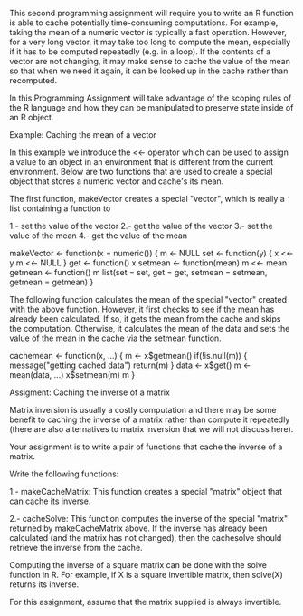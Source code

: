 This second programming assignment will require you to write an R function is able to cache potentially time-consuming computations. 
For example, taking the mean of a numeric vector is typically a fast operation. 
However, for a very long vector, it may take too long to compute the mean, especially if it has to be computed repeatedly 
(e.g. in a loop). 
If the contents of a vector are not changing, it may make sense to cache the value of the mean so that when we need it again, 
it can be looked up in the cache rather than recomputed. 

In this Programming Assignment will take advantage of the scoping rules of the R language and how they can be manipulated 
to preserve state inside of an R object.

Example: Caching the mean of a vector

In this example we introduce the <<- operator which can be used to assign a value to an object in an environment that is different from the 
current environment. Below are two functions that are used to create a special object that stores a numeric vector and cache's its mean.

The first function, makeVector creates a special "vector", which is really a list containing a function to

1.- set the value of the vector
2.- get the value of the vector
3.- set the value of the mean
4.- get the value of the mean

makeVector <- function(x = numeric()) {
    m <- NULL
    set <- function(y) {
        x <<- y
        m <<- NULL
    }
    get <- function() x
    setmean <- function(mean) m <<- mean
    getmean <- function() m
    list(set = set, get = get,
         setmean = setmean,
         getmean = getmean)
}

The following function calculates the mean of the special "vector" created with the above function. 
However, it first checks to see if the mean has already been calculated. 
If so, it gets the mean from the cache and skips the computation. 
Otherwise, it calculates the mean of the data and sets the value of the mean in the cache via the setmean function.

cachemean <- function(x, ...) 
{
    m <- x$getmean()
    if(!is.null(m)) {
        message("getting cached data")
        return(m)
    }
    data <- x$get()
    m <- mean(data, ...)
    x$setmean(m)
    m
}

Assigment: Caching the inverse of a matrix

Matrix inversion is usually a costly computation and there may be some benefit to caching the inverse of a matrix rather than compute it 
repeatedly (there are also alternatives to matrix inversion that we will not discuss here). 

Your assignment is to write a pair of functions that cache the inverse of a matrix.

Write the following functions:

1.-    makeCacheMatrix: This function creates a special "matrix" object that can cache its inverse.

2.-    cacheSolve: This function computes the inverse of the special "matrix" returned by makeCacheMatrix above. 
	If the inverse has already been calculated (and the matrix has not changed), then the cachesolve should retrieve the inverse from the cache.

Computing the inverse of a square matrix can be done with the solve function in R. 
For example, if X is a square invertible matrix, then solve(X) returns its inverse.

For this assignment, assume that the matrix supplied is always invertible.
